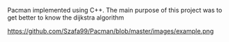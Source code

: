 Pacman implemented using C++. The main purpose of this project was to get better to know the dijkstra algorithm

https://github.com/Szafa99/Pacman/blob/master/images/example.png
